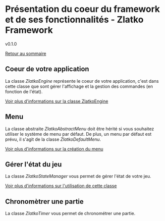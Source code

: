 
# Présentation du coeur du framework et de ses fonctionnalités - Zlatko Framework

v0.1.0

[Retour au sommaire](../README.MD)

## Coeur de votre application

La classe *ZlatkoEngine* représente le coeur de votre application, c'est dans cette classe que sont gérer l'affichage et la gestion des commandes (en fonction de l'état).

[Voir plus d'informations sur la classe ZlatkoEngine](099_zlatko_engine.MD)

## Menu

La classe abstraite *ZlatkoAbstractMenu* doit être hérité si vous souhaitez utiliser le système de menu par défaut. De plus, un menu par défaut est prévu, il s'agit de la classe *ZlatkoDefaultMenu*.

[Voir plus d'informations sur la création du menu](100_menu.MD)

## Gérer l'état du jeu

La classe *ZlatkoStateManager* vous permet de gérer l'état de votre jeu.

[Voir plus d'informations sur l'utilisation de cette classe](101_gestionnaire_etats.MD)

## Chronomètrer une partie

La classe *ZlatkoTimer* vous permet de chronométrer une partie.
